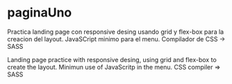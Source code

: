 # paginaUno
Practica landing page con responsive desing usando grid y flex-box para la creacion del layout.
JavaSCript minimo para el menu.
Compilador de CSS -> SASS

Landing page practice with responsive desing, using grid and flex-box to create the layout.
Minimun use of JavaScritp in the menu. 
CSS compiler => SASS
